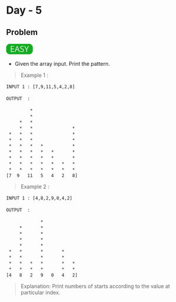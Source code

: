 # Day - 5

## Problem
<img src="../.assets/easy.png" height="30px">

- Given the array input. Print the pattern.

> Example 1 :

```
INPUT 1 : [7,9,11,5,4,2,8]

OUTPUT  :

         *
         *
     *   *
     *   *               *
 *   *   *               *
 *   *   *               *
 *   *   *   *           *
 *   *   *   *   *       *
 *   *   *   *   *       *
 *   *   *   *   *   *   *
 *   *   *   *   *   *   *
[7  9   11   5   4   2   8]
```

> Example 2 :

```
INPUT 1 : [4,8,2,9,0,4,2]

OUTPUT  :

             *
     *       *
     *       *
     *       *
     *       *
 *   *       *       *
 *   *       *       *
 *   *   *   *       *   *
 *   *   *   *       *   *
[4   8   2   9   0   4   2]
```

> Explanation: Print numbers of starts according to the value at particular index.
